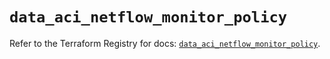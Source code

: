 # `data_aci_netflow_monitor_policy`

Refer to the Terraform Registry for docs: [`data_aci_netflow_monitor_policy`](https://registry.terraform.io/providers/ciscodevnet/aci/2.17.0/docs/data-sources/netflow_monitor_policy).
